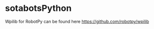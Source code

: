 sotabotsPython
==============
Wpilib for RobotPy can be found here
https://github.com/robotpy/wpilib
